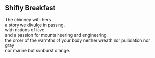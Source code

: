 Shifty Breakfast
----------------
The chimney with hers  
a story we divulge in passing,  
with notions of love  
and a passion for mountaineering and engineering  
the order of the warmths of your body neither wreath nor pullulation nor gray  
nor marine but sunburst orange.  
